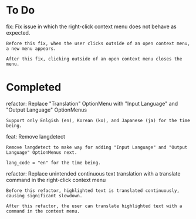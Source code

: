 
# To Do

fix: Fix issue in which the right-click context menu does not behave as expected.

    Before this fix, when the user clicks outside of an open context menu, a new menu appears.

    After this fix, clicking outside of an open context menu closes the menu.

# Completed

refactor: Replace "Translation" OptionMenu with "Input Language" and "Output Language" OptionMenus

    Support only Enlgish (en), Korean (ko), and Japanese (ja) for the time being.
    
feat: Remove langdetect

    Remove langdetect to make way for adding "Input Language" and "Output Language" OptionMenus next.

    lang_code = "en" for the time being.

refactor: Replace unintended continuous text translation with a translate command in the right-click context menu

    Before this refactor, highlighted text is translated continuously, causing significant slowdown.

    After this refactor, the user can translate highlighted text with a command in the context menu.